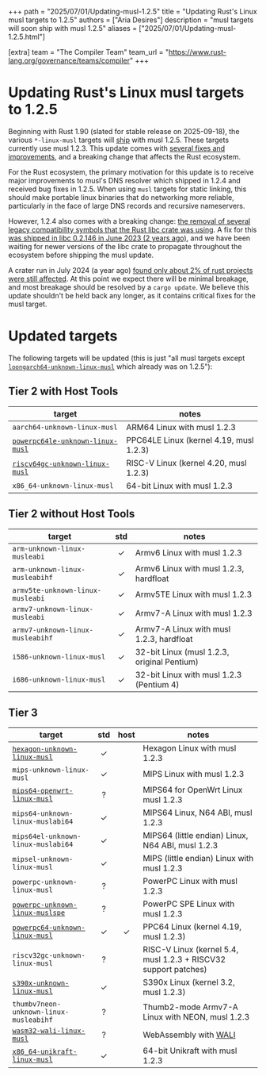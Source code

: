 +++
path = "2025/07/01/Updating-musl-1.2.5"
title = "Updating Rust's Linux musl targets to 1.2.5"
authors = ["Aria Desires"]
description = "musl targets will soon ship with musl 1.2.5"
aliases = ["2025/07/01/Updating-musl-1.2.5.html"]

[extra]
team = "The Compiler Team"
team_url = "https://www.rust-lang.org/governance/teams/compiler"
+++

# Updating Rust's Linux musl targets to 1.2.5

Beginning with Rust 1.90 (slated for stable release on 2025-09-18), the various `*-linux-musl` targets will [ship](https://github.com/rust-lang/rust/pull/142682) with musl 1.2.5. These targets currently use musl 1.2.3. This update comes with [several fixes and improvements](https://musl.libc.org/releases.html), and a breaking change that affects the Rust ecosystem.

For the Rust ecosystem, the primary motivation for this update is to receive major improvements to musl's DNS resolver which shipped in 1.2.4 and received bug fixes in 1.2.5. When using `musl` targets for static linking, this should make portable linux binaries that do networking more reliable, particularly in the face of large DNS records and recursive nameservers.

However, 1.2.4 also comes with a breaking change: [the removal of several legacy compatibility symbols that the Rust libc crate was using](https://github.com/rust-lang/libc/issues/2934). A fix for this [was shipped in libc 0.2.146 in June 2023 (2 years ago)](https://github.com/rust-lang/libc/pull/2935), and we have been waiting for newer versions of the libc crate to propagate throughout the ecosystem before shipping the musl update.

A crater run in July 2024 (a year ago) [found only about 2% of rust projects were still affected](https://github.com/rust-lang/rust/pull/125692#issuecomment-2245182085). At this point we expect there will be minimal breakage, and most breakage should be resolved by a `cargo update`. We believe this update shouldn't be held back any longer, as it contains critical fixes for the musl target.

# Updated targets

The following targets will be updated (this is just "all musl targets except [`loongarch64-unknown-linux-musl`](https://doc.rust-lang.org/rustc/platform-support/loongarch-linux.html) which already was on 1.2.5"):


## Tier 2 with Host Tools

target | notes
-------|-------
`aarch64-unknown-linux-musl` | ARM64 Linux with musl 1.2.3
[`powerpc64le-unknown-linux-musl`](https://doc.rust-lang.org/rustc/platform-support/powerpc64le-unknown-linux-musl.html) | PPC64LE Linux (kernel 4.19, musl 1.2.3)
[`riscv64gc-unknown-linux-musl`](https://doc.rust-lang.org/rustc/platform-support/riscv64gc-unknown-linux-musl.html) | RISC-V Linux (kernel 4.20, musl 1.2.3)
`x86_64-unknown-linux-musl` | 64-bit Linux with musl 1.2.3


## Tier 2 without Host Tools


target | std | notes
-------|:---:|-------
`arm-unknown-linux-musleabi` | ✓ | Armv6 Linux with musl 1.2.3
`arm-unknown-linux-musleabihf` | ✓ | Armv6 Linux with musl 1.2.3, hardfloat
`armv5te-unknown-linux-musleabi` | ✓ | Armv5TE Linux with musl 1.2.3
`armv7-unknown-linux-musleabi` | ✓ | Armv7-A Linux with musl 1.2.3
`armv7-unknown-linux-musleabihf` | ✓ | Armv7-A Linux with musl 1.2.3, hardfloat
`i586-unknown-linux-musl` | ✓ | 32-bit Linux (musl 1.2.3, original Pentium)
`i686-unknown-linux-musl` | ✓ | 32-bit Linux with musl 1.2.3 (Pentium 4)

## Tier 3


target | std | host | notes
-------|:---:|:----:|-------
[`hexagon-unknown-linux-musl`](https://doc.rust-lang.org/rustc/platform-support/hexagon-unknown-linux-musl.html) | ✓ | | Hexagon Linux with musl 1.2.3
`mips-unknown-linux-musl` | ✓ |  | MIPS Linux with musl 1.2.3
[`mips64-openwrt-linux-musl`](https://doc.rust-lang.org/rustc/platform-support/mips64-openwrt-linux-musl.html) | ? |  | MIPS64 for OpenWrt Linux musl 1.2.3
`mips64-unknown-linux-muslabi64` | ✓ |  | MIPS64 Linux, N64 ABI, musl 1.2.3
`mips64el-unknown-linux-muslabi64` | ✓ |  | MIPS64 (little endian) Linux, N64 ABI, musl 1.2.3
`mipsel-unknown-linux-musl` | ✓ |  | MIPS (little endian) Linux with musl 1.2.3
`powerpc-unknown-linux-musl` | ? |  | PowerPC Linux with musl 1.2.3
[`powerpc-unknown-linux-muslspe`](https://doc.rust-lang.org/rustc/platform-support/powerpc-unknown-linux-muslspe.html) | ? |  | PowerPC SPE Linux with musl 1.2.3
[`powerpc64-unknown-linux-musl`](https://doc.rust-lang.org/rustc/platform-support/powerpc64-unknown-linux-musl.html) | ✓ | ✓ | PPC64 Linux (kernel 4.19, musl 1.2.3)
`riscv32gc-unknown-linux-musl` | ? |   | RISC-V Linux (kernel 5.4, musl 1.2.3 + RISCV32 support patches)
[`s390x-unknown-linux-musl`](https://doc.rust-lang.org/rustc/platform-support/s390x-unknown-linux-musl.html) | ✓ |  | S390x Linux (kernel 3.2, musl 1.2.3)
`thumbv7neon-unknown-linux-musleabihf` | ? |  | Thumb2-mode Armv7-A Linux with NEON, musl 1.2.3
[`wasm32-wali-linux-musl`](https://doc.rust-lang.org/rustc/platform-support/wasm32-wali-linux.html) | ? |  | WebAssembly with [WALI](https://github.com/arjunr2/WALI)
[`x86_64-unikraft-linux-musl`](https://doc.rust-lang.org/rustc/platform-support/unikraft-linux-musl.html) | ✓ |   | 64-bit Unikraft with musl 1.2.3
